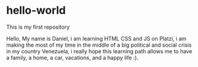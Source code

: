 # hello-world
This is my first repository

Hello, 
My name is Daniel, i am learning HTML CSS and JS on Platzi, i am making the most of my time in the middle of a big political and social crisis in my country Venezuela, i really hope this learning path allows me to have a family, a home, a car, vacations, and a happy life :).
